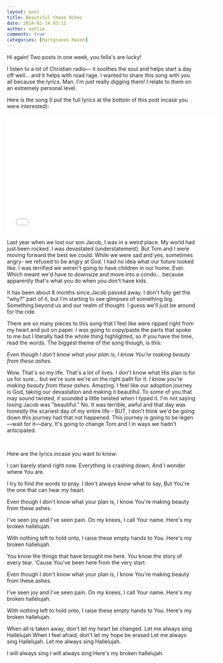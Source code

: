 ```yaml
---
layout: post
title: Beautiful these Ashes
date: 2014-02-14 02:11
author: ashlie
comments: true
categories: [Hartgraves Haven]
---
```

Hi again! Two posts in one week, you fella's are lucky!

I listen to a lot of Christian radio— it soothes the soul and helps start a day off well... and it helps with road rage. I wanted to share this song with you all because the lyrics. Man. I'm just really digging them! I relate to them on an extremely personal level.

Here is the song (I put the full lyrics at the bottom of this post incase you were interested):
<iframe src="//www.youtube.com/embed/pFDAyyFn3WY" height="315" width="560" allowfullscreen="" frameborder="0"></iframe>

Last year when we lost our son Jacob, I was in a weird place. My world had just been rocked. I was devastated (understatement). But Tom and I were moving forward the best we could. While we were sad and yes, sometimes angry- we refused to be angry at God. I had no idea what our future looked like. I was terrified we weren't going to have children in our home. Ever. Which meant we'd have to downsize and move into a condo... because apparently that's what you do when you don't have kids.

It has been about 8 months since Jacob passed away. I don't fully get the "why?" part of it, but I'm starting to see glimpses of something big. Something beyond us and our realm of thought. I guess we'll just be around for the ride.

There are so many pieces to this song that I feel like were ripped right from my heart and put on paper. I was going to copy/paste the parts that spoke to me but I literally had the whole thing highlighted, so if you have the time, read the words. The biggest theme of the song though, is this:

<em>Even though I don't know what your plan is,</em>
<em>I know You're making beauty from these ashes.</em>

Wow. That's so my life. That's a lot of lives. I don't know what His plan is for us for sure... but we're sure we're on the right path for it. <em>I know you're making beauty from these ashes.</em> Amazing. I feel like our adoption journey is God, taking our devastation and making it beautiful. To some of you that may sound twisted, it sounded a little twisted when I typed it. I'm not saying losing Jacob was "beautiful." No. It was terrible, awful and that day was honestly the scariest day of my entire life - BUT, I don't think we'd be going down this journey had that not happened. This journey is going to be legen—wait for it—dary. It's going to change Tom and I in ways we hadn't anticipated.

&nbsp;

Here are the lyrics incase you want to know:

I can barely stand right now.
Everything is crashing down,
And I wonder where You are.

I try to find the words to pray.
I don't always know what to say,
But You're the one that can hear my heart.

Even though I don't know what your plan is,
I know You're making beauty from these ashes.

I've seen joy and I've seen pain.
On my knees, I call Your name.
Here's my broken hallelujah.

With nothing left to hold onto,
I raise these empty hands to You.
Here's my broken hallelujah.

You know the things that have brought me here.
You know the story of every tear.
‘Cause You've been here from the very start.

Even though I don't know what your plan is,
I know You're making beauty from these ashes.

I've seen joy and I've seen pain.
On my knees, I call Your name.
Here's my broken hallelujah.

With nothing left to hold onto,
I raise these empty hands to You.
Here's my broken hallelujah.

When all is taken away, don't let my heart be changed.
Let me always sing Hallelujah
When I feel afraid, don't let my hope be erased
Let me always sing Hallelujah.
Let me always sing Hallelujah.

I will always sing
I will always sing
Here's my broken hallelujah.

&nbsp;
